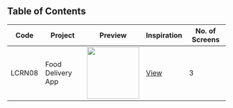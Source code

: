 ## Table of Contents

| Code | Project | Preview | Inspiration | No. of Screens |
| ------ | ------ | ------ | ------ | ------ |
| LCRN08 | Food Delivery App | <img src="https://cdn.dribbble.com/users/1716131/screenshots/14527824/media/c490abc83e617dcfca83cb67ebf279a1.png?compress=1&resize=1200x900" width="120" /> | [View](https://dribbble.com/shots/14527824-Food-Delivery-Mobile-App) | 3 |

